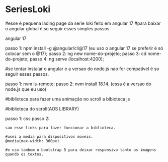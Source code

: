 # SeriesLoki

#esse é pequena lading page da serie loki feito em angular 17
#para baixar o angular global é so seguir esses simples passos

angular 17

passo 1: npm install -g @angular/cli@17 (eu uso o angular 17 se preferir é só colocar sem o @17);
passo 2: ng new nome-do-projeto;
passo 3: cd nome-do-projeto;
passo 4: ng serve (localhost:4200);

#se tentar instalar o angular e a versao do node.js nao for compativel é so seguir esses passos.

passo 1: nvm ls-remote;
passo 2: nvm install 18.14. (essa é a versao do node.js que eu uso)

#biblioteca para fazer uma animação no scroll a bibioteca js 

#biblioteca do scroll(AOS LIBRARY)

passo 1: <link href="https://unpkg.com/aos@2.3.1/dist/aos.css" rel="stylesheet" /> css
passo 2:  <script src="https://unpkg.com/aos@2.3.1/dist/aos.js"></script>
    <script>
      AOS.init();
    </script>

    sao esse links para fazer funcionar a biblioteca.

    #usei a media para dispositivos moveis.
    @media(max-width: 360px)

    #e uso tambem o bootstrap 5 para deixar responsivo tanto as imagens quando os textos.

    
